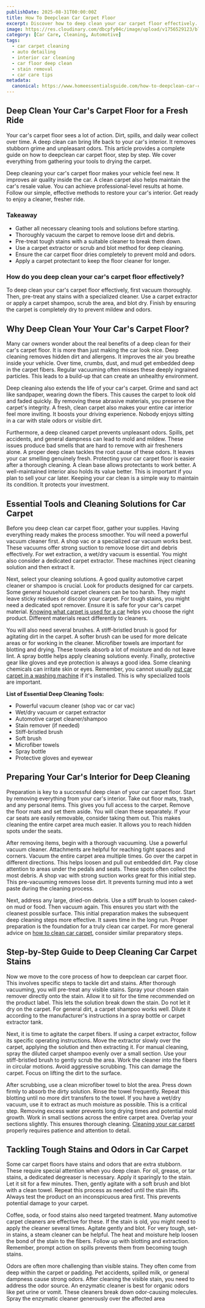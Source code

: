 ```yaml
---
publishDate: 2025-08-31T00:00:00Z
title: How To Deepclean Car Carpet Floor
excerpt: Discover how to deep clean your car carpet floor effectively. This guide covers essential tools, step-by-step methods, and expert tips for a fresh interior.
image: https://res.cloudinary.com/dbcpfy04c/image/upload/v1756529123/blog_image_1756529122_yprrau.webp
category: [Car Care, Cleaning, Automotive]
tags:
  - car carpet cleaning
  - auto detailing
  - interior car cleaning
  - car floor deep clean
  - stain removal
  - car care tips
metadata:
  canonical: https://www.homeessentialsguide.com/how-to-deepclean-car-carpet-floor
---
```


## Deep Clean Your Car's Carpet Floor for a Fresh Ride

Your car's carpet floor sees a lot of action. Dirt, spills, and daily wear collect over time. A deep clean can bring life back to your car's interior. It removes stubborn grime and unpleasant odors. This article provides a complete guide on how to deepclean car carpet floor, step by step. We cover everything from gathering your tools to drying the carpet.

Deep cleaning your car's carpet floor makes your vehicle feel new. It improves air quality inside the car. A clean carpet also helps maintain the car's resale value. You can achieve professional-level results at home. Follow our simple, effective methods to restore your car's interior. Get ready to enjoy a cleaner, fresher ride.

### Takeaway

*   Gather all necessary cleaning tools and solutions before starting.
*   Thoroughly vacuum the carpet to remove loose dirt and debris.
*   Pre-treat tough stains with a suitable cleaner to break them down.
*   Use a carpet extractor or scrub and blot method for deep cleaning.
*   Ensure the car carpet floor dries completely to prevent mold and odors.
*   Apply a carpet protectant to keep the floor cleaner for longer.

### How do you deep clean your car's carpet floor effectively?

To deep clean your car's carpet floor effectively, first vacuum thoroughly. Then, pre-treat any stains with a specialized cleaner. Use a carpet extractor or apply a carpet shampoo, scrub the area, and blot dry. Finish by ensuring the carpet is completely dry to prevent mildew and odors.

## Why Deep Clean Your Your Car's Carpet Floor?

Many car owners wonder about the real benefits of a deep clean for their car's carpet floor. It is more than just making the car look nice. Deep cleaning removes hidden dirt and allergens. It improves the air you breathe inside your vehicle. Over time, crumbs, dust, and mud get embedded deep in the carpet fibers. Regular vacuuming often misses these deeply ingrained particles. This leads to a build-up that can create an unhealthy environment.

Deep cleaning also extends the life of your car's carpet. Grime and sand act like sandpaper, wearing down the fibers. This causes the carpet to look old and faded quickly. By removing these abrasive materials, you preserve the carpet's integrity. A fresh, clean carpet also makes your entire car interior feel more inviting. It boosts your driving experience. Nobody enjoys sitting in a car with stale odors or visible dirt.

Furthermore, a deep cleaned carpet prevents unpleasant odors. Spills, pet accidents, and general dampness can lead to mold and mildew. These issues produce bad smells that are hard to remove with air fresheners alone. A proper deep clean tackles the root cause of these odors. It leaves your car smelling genuinely fresh. Protecting your car carpet floor is easier after a thorough cleaning. A clean base allows protectants to work better. A well-maintained interior also holds its value better. This is important if you plan to sell your car later. Keeping your car clean is a simple way to maintain its condition. It protects your investment.

## Essential Tools and Cleaning Solutions for Car Carpet

Before you deep clean car carpet floor, gather your supplies. Having everything ready makes the process smoother. You will need a powerful vacuum cleaner first. A shop vac or a specialized car vacuum works best. These vacuums offer strong suction to remove loose dirt and debris effectively. For wet extraction, a wet/dry vacuum is essential. You might also consider a dedicated carpet extractor. These machines inject cleaning solution and then extract it.

Next, select your cleaning solutions. A good quality automotive carpet cleaner or shampoo is crucial. Look for products designed for car carpets. Some general household carpet cleaners can be too harsh. They might leave sticky residues or discolor your carpet. For tough stains, you might need a dedicated spot remover. Ensure it is safe for your car's carpet material. [Knowing what carpet is used for a car](https://homeessentialsguide.com/what-is-car-carpet-made-of) helps you choose the right product. Different materials react differently to cleaners.

You will also need several brushes. A stiff-bristled brush is good for agitating dirt in the carpet. A softer brush can be used for more delicate areas or for working in the cleaner. Microfiber towels are important for blotting and drying. These towels absorb a lot of moisture and do not leave lint. A spray bottle helps apply cleaning solutions evenly. Finally, protective gear like gloves and eye protection is always a good idea. Some cleaning chemicals can irritate skin or eyes. Remember, you cannot usually [put car carpet in a washing machine](https://homeessentialsguide.com/can-i-put-car-carpet-in-washing-machine) if it's installed. This is why specialized tools are important.

**List of Essential Deep Cleaning Tools:**

*   Powerful vacuum cleaner (shop vac or car vac)
*   Wet/dry vacuum or carpet extractor
*   Automotive carpet cleaner/shampoo
*   Stain remover (if needed)
*   Stiff-bristled brush
*   Soft brush
*   Microfiber towels
*   Spray bottle
*   Protective gloves and eyewear

## Preparing Your Car's Interior for Deep Cleaning

Preparation is key to a successful deep clean of your car carpet floor. Start by removing everything from your car's interior. Take out floor mats, trash, and any personal items. This gives you full access to the carpet. Remove the floor mats and set them aside. You will clean these separately. If your car seats are easily removable, consider taking them out. This makes cleaning the entire carpet area much easier. It allows you to reach hidden spots under the seats.

After removing items, begin with a thorough vacuuming. Use a powerful vacuum cleaner. Attachments are helpful for reaching tight spaces and corners. Vacuum the entire carpet area multiple times. Go over the carpet in different directions. This helps loosen and pull out embedded dirt. Pay close attention to areas under the pedals and seats. These spots often collect the most debris. A shop vac with strong suction works great for this initial step. This pre-vacuuming removes loose dirt. It prevents turning mud into a wet paste during the cleaning process.

Next, address any large, dried-on debris. Use a stiff brush to loosen caked-on mud or food. Then vacuum again. This ensures you start with the cleanest possible surface. This initial preparation makes the subsequent deep cleaning steps more effective. It saves time in the long run. Proper preparation is the foundation for a truly clean car carpet. For more general advice on [how to clean car carpet](https://homeessentialsguide.com/how-to-clean-car-carpet), consider similar preparatory steps.

## Step-by-Step Guide to Deep Cleaning Car Carpet Stains

Now we move to the core process of how to deepclean car carpet floor. This involves specific steps to tackle dirt and stains. After thorough vacuuming, you will pre-treat any visible stains. Spray your chosen stain remover directly onto the stain. Allow it to sit for the time recommended on the product label. This lets the solution break down the stain. Do not let it dry on the carpet. For general dirt, a carpet shampoo works well. Dilute it according to the manufacturer's instructions in a spray bottle or carpet extractor tank.

Next, it is time to agitate the carpet fibers. If using a carpet extractor, follow its specific operating instructions. Move the extractor slowly over the carpet, applying the solution and then extracting it. For manual cleaning, spray the diluted carpet shampoo evenly over a small section. Use your stiff-bristled brush to gently scrub the area. Work the cleaner into the fibers in circular motions. Avoid aggressive scrubbing. This can damage the carpet. Focus on lifting the dirt to the surface.

After scrubbing, use a clean microfiber towel to blot the area. Press down firmly to absorb the dirty solution. Rinse the towel frequently. Repeat this blotting until no more dirt transfers to the towel. If you have a wet/dry vacuum, use it to extract as much moisture as possible. This is a critical step. Removing excess water prevents long drying times and potential mold growth. Work in small sections across the entire carpet area. Overlap your sections slightly. This ensures thorough cleaning. [Cleaning your car carpet](https://homeessentialsguide.com/how-to-clean-car-carpet) properly requires patience and attention to detail.

## Tackling Tough Stains and Odors in Car Carpet

Some car carpet floors have stains and odors that are extra stubborn. These require special attention when you deep clean. For oil, grease, or tar stains, a dedicated degreaser is necessary. Apply it sparingly to the stain. Let it sit for a few minutes. Then, gently agitate with a soft brush and blot with a clean towel. Repeat this process as needed until the stain lifts. Always test the product on an inconspicuous area first. This prevents potential damage to your carpet.

Coffee, soda, or food stains also need targeted treatment. Many automotive carpet cleaners are effective for these. If the stain is old, you might need to apply the cleaner several times. Agitate gently and blot. For very tough, set-in stains, a steam cleaner can be helpful. The heat and moisture help loosen the bond of the stain to the fibers. Follow up with blotting and extraction. Remember, prompt action on spills prevents them from becoming tough stains.

Odors are often more challenging than visible stains. They often come from deep within the carpet or padding. Pet accidents, spilled milk, or general dampness cause strong odors. After cleaning the visible stain, you need to address the odor source. An enzymatic cleaner is best for organic odors like pet urine or vomit. These cleaners break down odor-causing molecules. Spray the enzymatic cleaner generously over the affected area